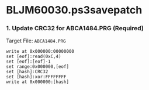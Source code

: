 # BLJM60030.ps3savepatch

### 1. Update CRC32 for ABCA1484.PRG (Required)

Target File: `ABCA1484.PRG`

```
write at 0x000000:00000000
set [eof]:read(0xC,4)
set [eof]:[eof]-1
set range:0x000000,[eof]
set [hash]:CRC32
set [hash]:xor:FFFFFFFF
write at 0x000000:[hash]
```

